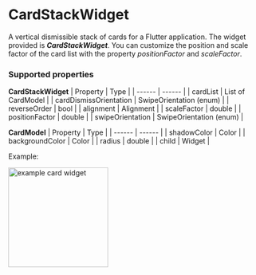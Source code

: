 # CardStackWidget

A vertical dismissible stack of cards for a Flutter application. The widget provided is 
**_CardStackWidget_**. You can customize the position and scale factor of the card list with the 
property *positionFactor* and *scaleFactor*.

### Supported properties

**CardStackWidget**
| Property | Type |
| ------ | ------ |
| cardList | List of CardModel |
| cardDismissOrientation | SwipeOrientation (enum) |
| reverseOrder | bool |
| alignment | Alignment |
| scaleFactor | double |
| positionFactor | double |
| swipeOrientation | SwipeOrientation (enum) |

**CardModel**
| Property | Type |
| ------ | ------ |
| shadowColor | Color |
| backgroundColor | Color |
| radius | double |
| child | Widget |

Example:

<img src="https://github.com/federicoviceconti/CardStackWidget/blob/master/screenshots/example.png" alt="example card widget" width="200">

